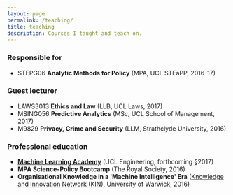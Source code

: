 ```yaml
---
layout: page
permalink: /teaching/
title: teaching
description: Courses I taught and teach on.
---
```


### Responsible for
- STEPG06 **Analytic Methods for Policy** (MPA, UCL STEaPP, 2016-17)

### Guest lecturer
- LAWS3013 **Ethics and Law** (LLB, UCL Laws, 2017)
- MSING056 **Predictive Analytics** (MSc, UCL School of Management, 2017)
- M9829 **Privacy, Crime and Security** (LLM, Strathclyde University, 2016)

### Professional education
- [**Machine Learning Academy**](http://www.engineering.ucl.ac.uk/industry-engagement/introducing-emerging-tech/) (UCL Engineering, forthcoming §2017)
- **MPA Science-Policy Bootcamp** (The Royal Society, 2016)
- **Organisational Knowledge in a 'Machine Intelligence' Era** ([Knowledge and Innovation Network (KIN)](https://www.ki-network.org/jm/index.php), University of Warwick, 2016) 
